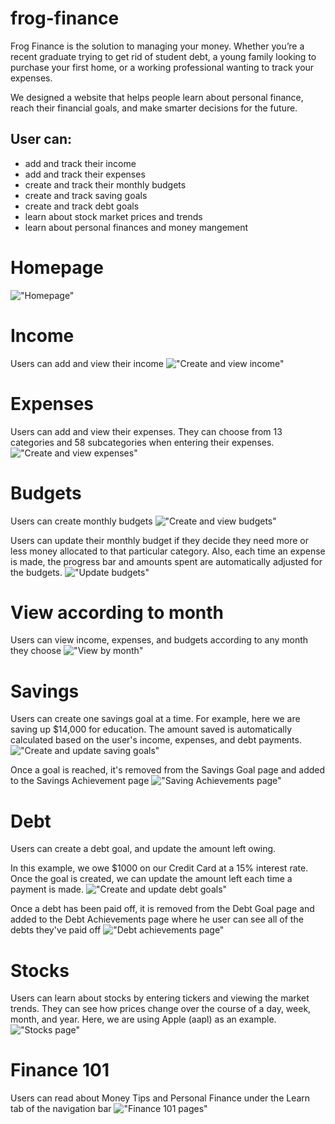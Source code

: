 # frog-finance
Frog Finance is the solution to managing your money. Whether you’re a recent graduate trying to get rid of student debt, a young family looking to purchase your first home, or a working professional wanting to track your expenses.


We designed a website that helps people learn about personal finance, reach their financial goals, and make smarter decisions for the future.

## User can:
* add and track their income
* add and track their expenses
* create and track their monthly budgets
* create and track saving goals
* create and track debt goals
* learn about stock market prices and trends
* learn about personal finances and money mangement

# Homepage
 !["Homepage"]()

# Income
Users can add and view their income
 !["Create and view income"]()

# Expenses
Users can add and view their expenses. They can choose from 13 categories and 58 subcategories when entering their expenses.
 !["Create and view expenses"]()

# Budgets
Users can create monthly budgets
 !["Create and view budgets"]()

Users can update their monthly budget  if they decide they need more or less money allocated to that particular category. Also, each time an expense is made, the progress bar and amounts spent are automatically adjusted for the budgets.
 !["Update budgets"]()

# View according to month
Users can view income, expenses, and budgets according to any month they choose
 !["View by month"]()

# Savings
Users can create one savings goal at a time. For example, here we are saving up $14,000 for education. The amount saved is automatically calculated based on the user's income, expenses, and debt payments.
 !["Create and update saving goals"]()

Once a goal is reached, it's removed from the Savings Goal page and added to the Savings Achievement page
 !["Saving Achievements page"]()

# Debt
Users can create a debt goal, and update the amount left owing.

 In this example, we owe $1000 on our Credit Card at a 15% interest rate. Once the goal is created, we can update the amount left each time a payment is made.
 !["Create and update debt goals"]()

Once a debt has been paid off, it is removed from the Debt Goal page and added to the Debt Achievements page where he user can see all of the debts they've paid off
  !["Debt achievements page"]()

# Stocks
Users can learn about stocks by entering tickers and viewing the market trends. They can see how prices change over the course of a day, week, month, and year. Here, we are using Apple (aapl) as an example.
!["Stocks page"]()

# Finance 101
Users can read about Money Tips and Personal Finance under the Learn tab of the navigation bar
!["Finance 101 pages"]()